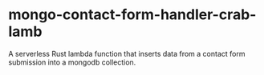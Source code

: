 # mongo-contact-form-handler-crab-lamb
A serverless Rust lambda function that inserts data from a contact form submission into a mongodb collection. 
